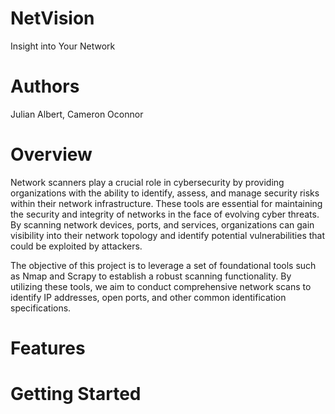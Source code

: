 # NetVision
Insight into Your Network

# Authors
Julian Albert, Cameron Oconnor

# Overview
Network scanners play a crucial role in cybersecurity by providing organizations with the ability to identify, assess, and manage security risks within their network infrastructure. These tools are essential for maintaining the security and integrity of networks in the face of evolving cyber threats. By scanning network devices, ports, and services, organizations can gain visibility into their network topology and identify potential vulnerabilities that could be exploited by attackers. 

The objective of this project is to leverage a set of foundational tools such as Nmap and Scrapy to establish a robust scanning functionality. By utilizing these tools, we aim to conduct comprehensive network scans to identify IP addresses, open ports, and other common identification specifications. 

# Features


# Getting Started
